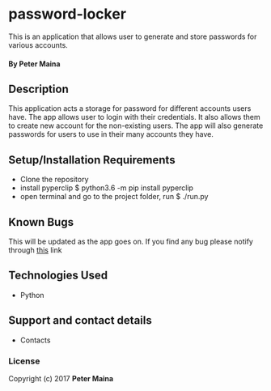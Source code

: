 # password-locker
This is an application that allows user to generate and store passwords for various accounts.

#### By **Peter Maina**

## Description

This application acts a storage for password for different accounts users have. The app allows user to login with their credentials. It also allows them to create new account for the non-existing users. The app will also generate passwords for users to use in their many accounts they have.
## Setup/Installation Requirements

* Clone the repository
* install pyperclip $ python3.6 -m pip install pyperclip
* open terminal and go to the project folder, run $ ./run.py



## Known Bugs

This will be updated as the app goes on. If you find any bug please notify through <a href ="gmail.com">this</a> link
## Technologies Used
* Python

## Support and contact details

* Contacts

### License

Copyright (c) 2017 **Peter Maina**
  
